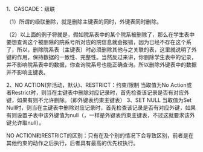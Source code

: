 1、CASCADE：级联

   （1）所谓的级联删除，就是删除主键表的同时，外键表同时删除。

   （2）以上面的例子将就是，假如院系表中的某个院系被删除了，那么在学生表中要想查询这个被删除的院系号所对应的院信息就会报错，因为已经不存在这个系了，所以，删除院系表（主键表）时必须删除其他与之关联的表，这里就说明了外键的作用，保持数据的一致性、完整性。当然反过来讲，你删除学生表中的记录，并不影响院系表中的数据，你查询院系号也能正确查询。所以删除外键表中的数据并不影响主键表。


2、NO ACTION(非活动，默认)、RESTRICT：约束/限制
  当取值为No Action或者Restrict时，则当在主键表中删除对应记录时，首先检查该记录是否有对应外键，如果有则不允许删除。（即外键表约束主键表）
3、SET NULL
    当取值为Set Null时，则当在主键表中删除对应记录时，首先检查该记录是否有对应外键，如果有则设置子表中该外键值为null（，一样是外键表约束主键表，不过这就要求该外键允许取null）。

NO ACTION和RESTRICT的区别：只有在及个别的情况下会导致区别，前者是在其他约束的动作之后执行，后者具有最高的优先权执行。